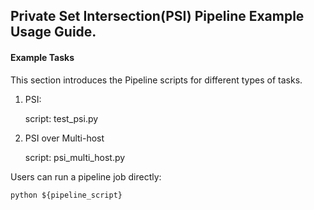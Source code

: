 ## Private Set Intersection(PSI) Pipeline Example Usage Guide.

#### Example Tasks

This section introduces the Pipeline scripts for different types of tasks.

1. PSI:

   script: test_psi.py

2. PSI over Multi-host

   script: psi_multi_host.py

Users can run a pipeline job directly:

    python ${pipeline_script}